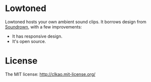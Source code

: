 
Lowtoned
========

Lowtoned hosts your own ambient sound clips.  It borrows design from [Soundrown](http://soundrown.com/), with a few improvements:

* It has responsive design.
* It's open source.

# License

The MIT license: http://clkao.mit-license.org/
